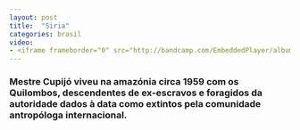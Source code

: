 ```yaml
---
layout: post
title:  "Siria"
categories: brasil
video: 
- <iframe frameborder="0" src="http://bandcamp.com/EmbeddedPlayer/album=4234132083/size=large/bgcol=ffffff/linkcol=0687f5/tracklist=false/track=1512046547/transparent=true/" seamless><a href="http://analogafrica.bandcamp.com/album/siria">Siriá by Mestre Cupijó e Seu Ritmo (The mythical sound of northern Brasil)</a></iframe>
---
```


###  Mestre Cupijó viveu na amazónia circa 1959 com os Quilombos, descendentes de ex-escravos e foragidos da autoridade dados à data como extintos pela comunidade antropóloga internacional.
